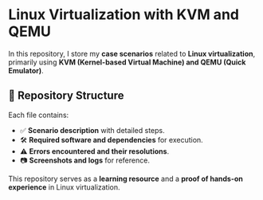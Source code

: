 # Linux Virtualization with KVM and QEMU  

In this repository, I store my **case scenarios** related to **Linux virtualization**, primarily using **KVM (Kernel-based Virtual Machine) and QEMU (Quick Emulator)**.  

## 📂 Repository Structure  
Each file contains:  
- ✅ **Scenario description** with detailed steps.  
- 🛠 **Required software and dependencies** for execution.  
- ⚠️ **Errors encountered and their resolutions**.  
- 📷 **Screenshots and logs** for reference.  

This repository serves as a **learning resource** and a **proof of hands-on experience** in Linux virtualization.  
